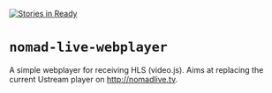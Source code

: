 [![Stories in Ready](https://badge.waffle.io/NOMAD-Live/nomad-live-webplayer.png?label=ready&title=Ready)](https://waffle.io/NOMAD-Live/nomad-live-webplayer)
# `nomad-live-webplayer`
A simple webplayer for receiving HLS (video.js).
Aims at replacing the current Ustream player on http://nomadlive.tv.
